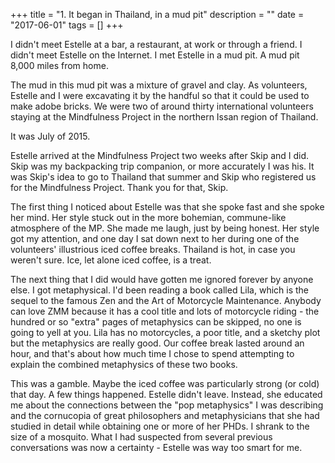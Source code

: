 +++
title = "1. It began in Thailand, in a mud pit"
description = ""
date = "2017-06-01"
tags = []
+++

I didn't meet Estelle at a bar, a restaurant, at work or through a friend. I didn't meet Estelle on the Internet. I met Estelle in a mud pit. A mud pit 8,000 miles from home.

The mud in this mud pit was a mixture of gravel and clay. As volunteers, Estelle and I were excavating it by the handful so that it could be used to make adobe bricks. We were two of around thirty international volunteers staying at the Mindfulness Project in the northern Issan region of Thailand.

It was July of 2015.

Estelle arrived at the Mindfulness Project two weeks after Skip and I did. Skip was my backpacking trip companion, or more accurately I was his. It was Skip's idea to go to Thailand that summer and Skip who registered us for the Mindfulness Project. Thank you for that, Skip.

The first thing I noticed about Estelle was that she spoke fast and she spoke her mind. Her style stuck out in the more bohemian, commune-like atmosphere of the MP. She made me laugh, just by being honest. Her style got my attention, and one day I sat down next to her during one of the volunteers' illustrious iced coffee breaks. Thailand is hot, in case you weren't sure. Ice, let alone iced coffee, is a treat.

The next thing that I did would have gotten me ignored forever by anyone else. I got metaphysical. I'd been reading a book called Lila, which is the sequel to the famous Zen and the Art of Motorcycle Maintenance. Anybody can love ZMM because it has a cool title and lots of motorcycle riding - the hundred or so "extra" pages of metaphysics can be skipped, no one is going to yell at you. Lila has no motorcycles, a poor title, and a sketchy plot but the metaphysics are really good. Our coffee break lasted around an hour, and that's about how much time I chose to spend attempting to explain the combined metaphysics of these two books.

This was a gamble. Maybe the iced coffee was particularly strong (or cold) that day. A few things happened. Estelle didn't leave. Instead, she educated me about the connections between the "pop metaphysics" I was describing and the cornucopia of great philosophers and metaphysicians that she had studied in detail while obtaining one or more of her PHDs. I shrank to the size of a mosquito. What I had suspected from several previous conversations was now a certainty - Estelle was way too smart for me.
